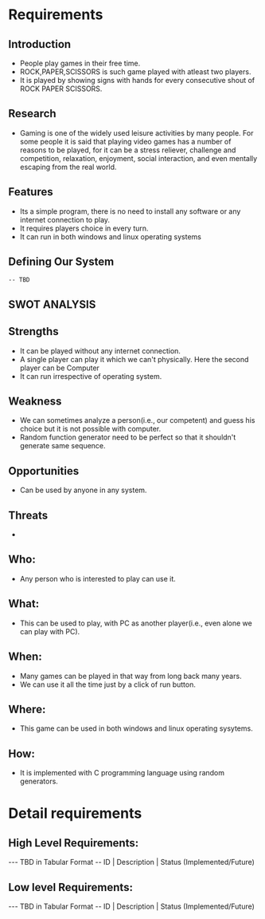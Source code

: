 # Requirements
## Introduction
- People play games in their free time.
- ROCK,PAPER,SCISSORS is such game played with atleast two players.
- It is played by showing signs with hands for every consecutive shout of ROCK PAPER SCISSORS.

## Research
- Gaming is one of the widely used leisure activities by many people. For some people it is said that playing video games has a number of reasons to be played, for it can be a stress reliever, challenge and competition, relaxation, enjoyment, social interaction, and even mentally escaping from the real world.


## Features
- Its a simple program, there is no need to install any software or any internet connection to play.
- It requires players choice in every turn.
- It can run in both windows and linux operating systems

## Defining Our System
    -- TBD
## SWOT ANALYSIS
  ## Strengths
  - It can be played without any internet connection.
  - A single player can play it which we can't physically. Here the second player can be Computer
  - It can run irrespective of operating system.
  
  ## Weakness
  - We can sometimes analyze a person(i.e., our competent) and guess his choice but it is not possible with computer.
  - Random function generator need to be perfect so that it shouldn't generate same sequence.
  ## Opportunities
  - Can be used by anyone in any system.
  ## Threats
  - 



## Who:
- Any person who is interested to play can use it.



## What:
- This can be used to play, with PC as another player(i.e., even alone we can play with PC).


## When:
- Many games can be played in that way from long back many years.
- We can use it all the time just by a click of run button.



## Where:
- This game can be used in both windows and linux operating sysytems.



## How:

- It is implemented with C programming language using random generators.

# Detail requirements
## High Level Requirements:
--- TBD in Tabular Format 
-- ID | Description | Status (Implemented/Future)


##  Low level Requirements:
--- TBD in Tabular Format 
-- ID | Description | Status (Implemented/Future)

